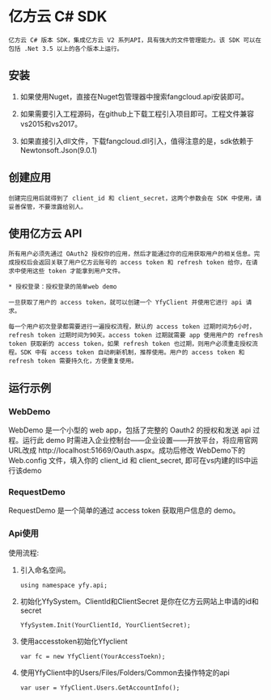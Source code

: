 # 亿方云 C# SDK

    亿方云 C# 版本 SDK，集成亿方云 V2 系列API，具有强大的文件管理能力。该 SDK 可以在包括 .Net 3.5 以上的各个版本上运行。

## 安装

1. 如果使用Nuget，直接在Nuget包管理器中搜索fangcloud.api安装即可。

2. 如果需要引入工程源码，在github上下载工程引入项目即可。工程文件兼容vs2015和vs2017。

3. 如果直接引入dll文件，下载fangcloud.dll引入，值得注意的是，sdk依赖于Newtonsoft.Json(9.0.1)

## 创建应用

    创建完应用后就得到了 client_id 和 client_secret，这两个参数会在 SDK 中使用，请妥善保管，不要泄露给别人。

## 使用亿方云 API

    所有用户必须先通过 OAuth2 授权你的应用，然后才能通过你的应用获取用户的相关信息。完成授权后会返回关联了用户亿方云账号的 access token 和 refresh token 给你，在请求中使用这些 token 才能拿到用户文件。

    * 授权登录：授权登录的简单web demo

    一旦获取了用户的 access token，就可以创建一个 YfyClient 并使用它进行 api 请求。

    每一个用户初次登录都需要进行一遍授权流程，默认的 access token 过期时间为6小时，refresh token 过期时间为90天。access token 过期就需要 app 使用用户的 refresh token 获取新的 access token，如果 refresh token 也过期，则用户必须重走授权流程。SDK 中有 access token 自动刷新机制，推荐使用。用户的 access token 和 refresh token 需要持久化，方便重复使用。

## 运行示例

### WebDemo

WebDemo 是一个小型的 web app，包括了完整的 Oauth2 的授权和发送 api 过程。运行此 demo 时需进入企业控制台——企业设置——开放平台，将应用官网URL改成 http://localhost:51669/Oauth.aspx。成功后修改 WebDemo下的 Web.config 文件，填入你的 client_id 和 client_secret, 即可在vs内建的IIS中运行该demo

### RequestDemo

RequestDemo 是一个简单的通过 access token 获取用户信息的 demo。

### Api使用

使用流程:
1. 引入命名空间。

    `using namespace yfy.api;`

2. 初始化YfySystem。ClientId和ClientSecret 是你在亿方云网站上申请的id和secret

    `YfySystem.Init(YourClientId, YourClientSecret);`

3. 使用accesstoken初始化Yfyclient

    `var fc = new YfyClient(YourAccessToekn);`

4. 使用YfyClient中的Users/Files/Folders/Common去操作特定的api

    `var user = YfyClient.Users.GetAccountInfo();`


